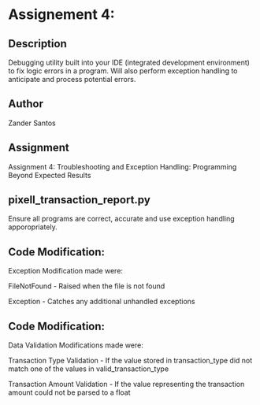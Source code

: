 # Assignement 4: 

## Description
Debugging utility built into your IDE (integrated development environment) to fix logic errors in a program. Will also perform exception handling to anticipate and process potential errors.

## Author
Zander Santos

## Assignment
Assignment 4: Troubleshooting and Exception Handling: Programming Beyond Expected Results

## pixell_transaction_report.py
Ensure all programs are correct, accurate and use exception handling apporopriately.

## Code Modification:
Exception Modification made were:

FileNotFound - Raised when the file is not found 

Exception - Catches any additional unhandled exceptions

## Code Modification:
Data Validation Modifications made were:

Transaction Type Validation - If the value stored in transaction_type 
did not match one of the values in valid_transaction_type

Transaction Amount Validation - If the value representing the transaction amount could not be parsed to a float